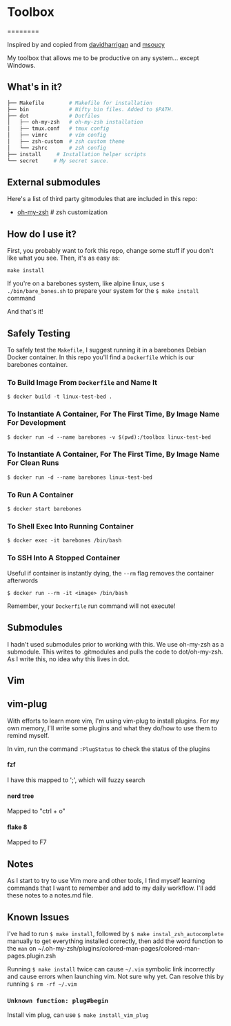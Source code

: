# Toolbox
========

Inspired by and copied from [davidharrigan](https://github.com/davidharrigan/toolbox) and [msoucy](https://github.com/msoucy/Dotfiles)

My toolbox that allows me to be productive on any system... except Windows.

## What's in it?

```bash
├── Makefile        # Makefile for installation
├── bin             # Nifty bin files. Added to $PATH.
├── dot             # Dotfiles
│   ├── oh-my-zsh   # oh-my-zsh installation
│   ├── tmux.conf   # tmux config
│   ├── vimrc       # vim config
│   ├── zsh-custom  # zsh custom theme
│   └── zshrc       # zsh config
├── install     # Installation helper scripts
└── secret     # My secret sauce.
```

## External submodules

Here's a list of third party gitmodules that are included in this repo:
* [oh-my-zsh](https://github.com/robbyrussell/oh-my-zsh)    # zsh customization


## How do I use it?

First, you probably want to fork this repo, change some stuff if you don't like what you see. Then, it's as easy as:
```
make install
```

If you're on a barebones system, like alpine linux, use `$ ./bin/bare_bones.sh` to prepare your system for the `$ make install` command

And that's it!

## Safely Testing

To safely test the `Makefile`, I suggest running it in a barebones Debian Docker container. In this repo you'll find a `Dockerfile` which is our barebones container.

### To Build Image From `Dockerfile` and Name It

`$ docker build -t linux-test-bed .`

### To Instantiate A Container, For The First Time, By Image Name For Development

`$ docker run -d --name barebones -v $(pwd):/toolbox linux-test-bed`

### To Instantiate A Container, For The First Time, By Image Name For Clean Runs

`$ docker run -d --name barebones linux-test-bed`

### To Run A Container

`$ docker start barebones`

### To Shell Exec Into Running Container

`$ docker exec -it barebones /bin/bash`

### To SSH Into A Stopped Container

Useful if container is instantly dying, the `--rm` flag removes the container afterwords

`$ docker run --rm -it <image> /bin/bash`

Remember, your `Dockerfile` run command will not execute!

## Submodules

I hadn't used submodules prior to working with this. We use oh-my-zsh as a submodule. This writes to .gitmodules and pulls the code to dot/oh-my-zsh. As I write this, no idea why this lives in dot.

## Vim

## vim-plug

With efforts to learn more vim, I'm using vim-plug to install plugins. For my own memory, I'll write some plugins and what they do/how to use them to remind myself.

In vim, run the command `:PlugStatus` to check the status of the plugins

#### fzf

I have this mapped to ';', which will fuzzy search

#### nerd tree

Mapped to "ctrl + o"

#### flake 8

Mapped to F7


## Notes

As I start to try to use Vim more and other tools, I find myself learning commands that I want to remember and add to my daily workflow. I'll add these notes to a notes.md file.

## Known Issues

I've had to run `$ make install`, followed by `$ make instal_zsh_autocomplete` manually to get everything installed correctly, then add the word function to the `man` on  ~/.oh-my-zsh/plugins/colored-man-pages/colored-man-pages.plugin.zsh

Running `$ make install` twice can cause `~/.vim` symbolic link incorrectly and cause errors when launching vim. Not sure why yet. Can resolve this by running `$ rm -rf ~/.vim`

### `Unknown function: plug#begin`

Install vim plug, can use `$ make install_vim_plug`
